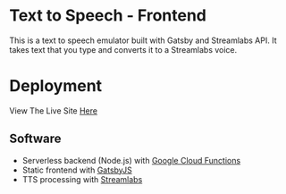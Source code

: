 # Text to Speech - Frontend

This is a text to speech emulator built with Gatsby and Streamlabs API. It takes text that you type and converts it to a Streamlabs voice.

# Deployment

View The Live Site [Here](https://tts.jackjona.live)

## Software

- Serverless backend (Node.js) with [Google Cloud Functions](https://cloud.google.com/functions)
- Static frontend with [GatsbyJS](https://www.gatsbyjs.com)
- TTS processing with [Streamlabs](https://streamlabs.com)


